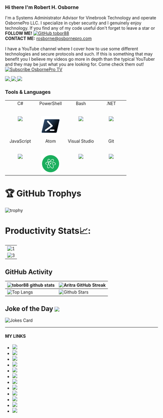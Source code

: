 ### Hi there I'm Robert H. Osborne
I'm a Systems Administrator Advisor for Vinebrook Technology and operate OsbornePro LLC.
I specialize in cyber security and I genuinely enjoy technology. If you find any of my code useful don't forget to leave a star or <br>
__FOLLOW ME!__ [![GitHub tobor88](https://img.shields.io/github/followers/tobor88?label=follow&style=social)](https://github.com/tobor88)
<br>
__CONTACT ME:__ <rosborne@osbornepro.com> <br>
<br>
I have a YouTube channel where I cover how to use some different technologies and secure protocols and such. If this is something that may benefit you I believe my videos go more in depth than the typical YouTuber and they may be just what you are looking for. Come check them out!  
<a href="https://www.youtube.com/c/OsborneProLLC?sub_confirmation=1)">
    <img alt="Subscribe OsbornePro TV" title="YouTube Channel" src="https://img.shields.io/youtube/channel/subscribers/UCSWdaQpT3W7UnugkWXsWEaA?style=social" />
  </a>
<br>

 <a href="https://github.com/tobor88">
    <img src="https://badges.pufler.dev/years/tobor88?style=flat-square&color=black&logo=github&a=0" />
  </a>
  <a href="https://github.com/tobor88">
    <img src="https://badges.pufler.dev/visits/tobor88/tobor88?style=flat-square&color=black&logo=github&a=0" />
  </a>
  
  <img src="https://badges.pufler.dev/repos/tobor88" />
  
### Tools & Languages
<table>
  <tbody>
    <tr valign="top">
      <td width="25%" align="center">
        <span>C#</span><br><br><br>
        <img height="64px" src="https://cdn.svgporn.com/logos/c-sharp.svg">
      </td>
      <td width="25%" align="center">
        <span>PowerShell</span><br><br><br>
        <img height="64px" src="https://raw.githubusercontent.com/theJasonHelmick/PowerShellImages/master/Icons/ps_black_128.svg">
      </td>
      <td width="25%" align="center">
        <span>Bash</span><br><br><br>
        <img height="64px" src="https://cdn.svgporn.com/logos/bash.svg">
      </td>
      <td width="25%" align="center">
        <span>.NET</span><br><br><br>
        <img height="64px" src="https://cdn.svgporn.com/logos/dotnet.svg">
      </td>
    </tr>
    <tr valign="top">
    <td width="25%" align="center">
        <span>JavaScript</span><br><br><br>
        <img height="64px" src="https://cdn.svgporn.com/logos/javascript.svg">
      </td>
      <td width="25%" align="center">
        <span>Atom</span><br><br><br>
        <img height="64px" src="https://raw.githubusercontent.com/stvhwrd/icons/master/atom/Atom-no_shadows-512.png">
      </td>
      <td width="25%" align="center">
        <span>Visual Studio</span><br><br><br>
        <img height="64px" src="https://cdn.svgporn.com/logos/visual-studio-code.svg">
      </td>
      <td width="25%" align="center">
        <span>Git</span><br><br><br>
        <img height="64px" src="https://cdn.svgporn.com/logos/git-icon.svg">
      </td>
    </tr>
  </tbody>
</table>

# 🏆 GitHub Trophys
![trophy](https://github-profile-trophy.vercel.app/?username=tobor88)
# Productivity Stats📈:
<table>
  <tr>
    <td><img src="https://github-profile-summary-cards.vercel.app/api/cards/profile-details?username=tobor88&theme=monokai"  display=block width=100% height=auto  alt="1" ></td>
   </tr> 
   <tr>
      <td><img src="https://activity-graph.herokuapp.com/graph?username=tobor88&bg_color=1a1b27&color=be90f2&line=638fda&point=35aea1&area=true"  display=block width=100% height=auto alt="3" ></td>
  </td>
  </tr>
</table>

## GitHub Activity
| ![tobor88 github stats](https://github-readme-stats.vercel.app/api?username=tobor88&show_icons=true&theme=radical)             | ![Aritra GitHub Streak](https://github-readme-streak-stats.herokuapp.com/?user=aritra-tech&theme=radical)                                                                                                           |
| --------------------------------------------------------------------------------------------------------------------------------- | ----------------------------------------------------------------------------------------------------------------------------------------------------------------------------------------------------------------- |
| ![Top Langs](https://github-readme-stats.vercel.app/api/top-langs/?username=tobor88&langs_count=8&theme=radical&layout=compact) | ![Github Stars](https://github-readme-stats.vercel.app/api?username=tobor88&show_icons=true&locale=en&count_private=true&hide_rank=true&custom_title=My%20GitHub%20Stats&disable_animations=true&theme=radical) |

<h2>Joke of the Day <img align ='center' src='https://media2.giphy.com/media/UQDSBzfyiBKvgFcSTw/giphy.gif?cid=ecf05e47p3cd513axbek3f56ti3jzizq8hincw20jauyyfyw&rid=giphy.gif' width = '32px'></h2>

![Jokes Card](https://readme-jokes.vercel.app/api?theme=radical)

<hr>

#### MY LINKS
- [![](https://img.shields.io/badge/Official-OsbornePro-red)](https://osbornepro.com)
- [![](https://img.shields.io/badge/Download-EncrypIT-darkblue)](https://sourceforge.net/projects/encrypit/files/latest/download)
- [![](https://img.shields.io/badge/GitLab-tobor88-orange)](https://gitlab.com/tobor88)
- [![](https://img.shields.io/badge/GitHub-tobor88-lightgray)](https://github.com/tobor88)
- [![](https://img.shields.io/badge/GitHub-OsbornePro-lightgray)](https://github.com/OsbornePro)
- [![](https://img.shields.io/badge/HTB-Writeups-yellow)](https://writeups.osbornepro.com)
- [![](https://img.shields.io/badge/BTPS-SecPack-black)](https://btpssecpack.osbornepro.com)
- [![](https://img.shields.io/badge/HackTheBox-tobor-green)](https://www.hackthebox.eu/profile/52286)
- [![](https://img.shields.io/badge/YouTube-Channel-red)](https://www.youtube.com/c/OsborneProLLC)
- [![](https://img.shields.io/badge/LinkedIn-roberthosborne-lightblue)](https://www.linkedin.com/in/roberthosborne)
- [![](https://img.shields.io/badge/PSGallery-tobor-darkblue)](https://www.powershellgallery.com/profiles/tobor)
- [![](https://img.shields.io/badge/Credly-roberthosborne-blue)](https://www.credly.com/users/roberthosborne/badges)

